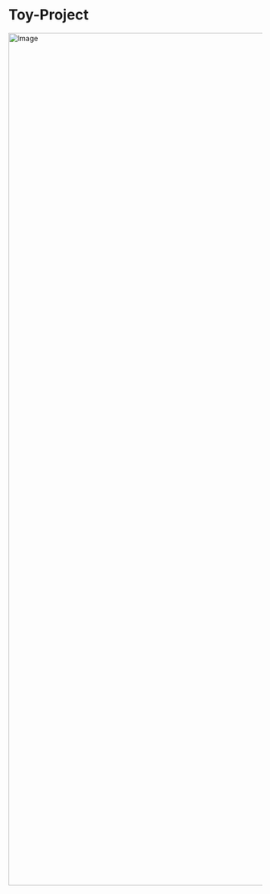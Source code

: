 # Toy-Project
<img width="1689" alt="Image" src="https://github.com/user-attachments/assets/f1fba08f-f483-4612-85a0-2819735e1f2f" />
